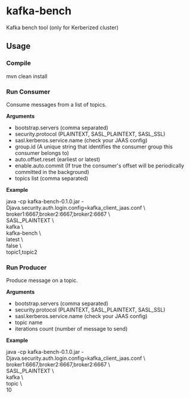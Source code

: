 # kafka-bench
Kafka bench tool (only for Kerberized cluster)

## Usage
### Compile
mvn clean install

### Run Consumer

Consume messages from a list of topics.

**Arguments**
* bootstrap.servers (comma separated)
* security.protocol (PLAINTEXT, SASL_PLAINTEXT, SASL_SSL)
* sasl.kerberos.service.name (check your JAAS config)
* group.id (A unique string that identifies the consumer group this consumer belongs to)
* auto.offset.reset (earliest or latest)
* enable.auto.commit (If true the consumer's offset will be periodically committed in the background)
* topics list (comma separated)

**Example**

java -cp kafka-bench-0.1.0.jar -Djava.security.auth.login.config=kafka_client_jaas.conf \\<br/>
broker1:6667,broker2:6667,broker2:6667 \\<br/>
SASL_PLAINTEXT \\<br/>
kafka \\<br/>
kafka-bench \\<br/>
latest \\<br/>
false \\<br/>
topic1,topic2

### Run Producer

Produce message on a topic.

**Arguments**

* bootstrap.servers (comma separated)
* security.protocol (PLAINTEXT, SASL_PLAINTEXT, SASL_SSL)
* sasl.kerberos.service.name (check your JAAS config)
* topic name
* iterations count (number of message to send)

**Example**

java -cp kafka-bench-0.1.0.jar -Djava.security.auth.login.config=kafka_client_jaas.conf \\<br/>
broker1:6667,broker2:6667,broker2:6667 \\<br/>
SASL_PLAINTEXT \\<br/>
kafka \\<br/>
topic \\<br/>
10
